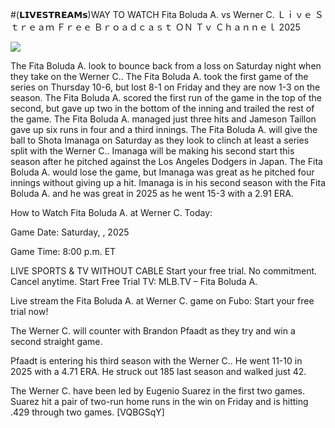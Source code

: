 #(𝗟𝗜𝗩𝗘𝗦𝗧𝗥𝗘𝗔𝗠𝘀)WAY TO WATCH Fita Boluda A. vs Werner C. Ｌｉｖｅ Ｓｔｒｅａｍ Ｆｒｅｅ Ｂｒｏａｄｃａｓｔ ＯＮ Ｔｖ Ｃｈａｎｎｅｌ  2025  
  
  
[![](https://i.imgur.com/qSNzIqt.png)](https://movie.rssnews.media/SXFSjDZo.php)  
  
The Fita Boluda A. look to bounce back from a loss on Saturday night when they take on the Werner C.. The Fita Boluda A. took the first game of the series on Thursday 10-6, but lost 8-1 on Friday and they are now 1-3 on the season. The Fita Boluda A. scored the first run of the game in the top of the second, but gave up two in the bottom of the inning and trailed the rest of the game. The Fita Boluda A. managed just three hits and Jameson Taillon gave up six runs in four and a third innings. The Fita Boluda A. will give the ball to Shota Imanaga on Saturday as they look to clinch at least a series split with the Werner C.. Imanaga will be making his second start this season after he pitched against the Los Angeles Dodgers in Japan. The Fita Boluda A. would lose the game, but Imanaga was great as he pitched four innings without giving up a hit. Imanaga is in his second season with the Fita Boluda A. and he was great in 2025 as he went 15-3 with a 2.91 ERA.

How to Watch Fita Boluda A. at Werner C. Today:

Game Date: Saturday, , 2025

Game Time: 8:00 p.m. ET

LIVE SPORTS & TV WITHOUT CABLE
Start your free trial. No commitment. Cancel anytime.
Start Free Trial
TV: MLB.TV – Fita Boluda A.

Live stream the Fita Boluda A. at Werner C. game on Fubo: Start your free trial now!

The Werner C. will counter with Brandon Pfaadt as they try and win a second straight game.

Pfaadt is entering his third season with the Werner C.. He went 11-10 in 2025 with a 4.71 ERA. He struck out 185 last season and walked just 42.

The Werner C. have been led by Eugenio Suarez in the first two games. Suarez hit a pair of two-run home runs in the win on Friday and is hitting .429 through two games. [VQBGSqY]
